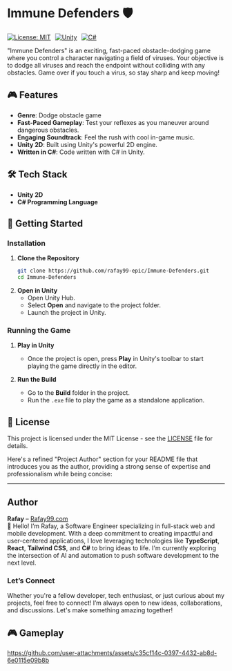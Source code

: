 # Immune Defenders 🛡️

<div style="display: flex; gap: 10px;">
  <a href="https://opensource.org/licenses/MIT">
    <img src="https://img.shields.io/badge/License-MIT-blue.svg" alt="License: MIT" />
  </a>
  <a href="https://unity.com/">
    <img src="https://img.shields.io/badge/Unity-2021.3.11f1-000000.svg" alt="Unity" />
  </a>
  <a href="https://learn.microsoft.com/en-us/dotnet/csharp/">
    <img src="https://img.shields.io/badge/C%23-Game_Development-green.svg" alt="C#" />
  </a>
</div>

"Immune Defenders" is an exciting, fast-paced obstacle-dodging game where you control a character navigating a field of viruses. Your objective is to dodge all viruses and reach the endpoint without colliding with any obstacles. Game over if you touch a virus, so stay sharp and keep moving!

## 🎮 Features

- **Genre**: Dodge obstacle game
- **Fast-Paced Gameplay**: Test your reflexes as you maneuver around dangerous obstacles.
- **Engaging Soundtrack**: Feel the rush with cool in-game music.
- **Unity 2D**: Built using Unity's powerful 2D engine.
- **Written in C#**: Code written with C# in Unity.

## 🛠 Tech Stack

- **Unity 2D**
- **C# Programming Language**

## 🚀 Getting Started

### Installation

1. **Clone the Repository**
   ```bash
   git clone https://github.com/rafay99-epic/Immune-Defenders.git
   cd Immune-Defenders
   ```
2. **Open in Unity**
   - Open Unity Hub.
   - Select **Open** and navigate to the project folder.
   - Launch the project in Unity.

### Running the Game

1. **Play in Unity**

   - Once the project is open, press **Play** in Unity's toolbar to start playing the game directly in the editor.

2. **Run the Build**
   - Go to the **Build** folder in the project.
   - Run the `.exe` file to play the game as a standalone application.

## 📝 License

This project is licensed under the MIT License - see the [LICENSE](LICENSE) file for details.

Here's a refined "Project Author" section for your README file that introduces you as the author, providing a strong sense of expertise and professionalism while being concise:

---

## Author

**Rafay** – [Rafay99.com](https://rafay99.com)  
👋 Hello! I’m Rafay, a Software Engineer specializing in full-stack web and mobile development. With a deep commitment to creating impactful and user-centered applications, I love leveraging technologies like **TypeScript**, **React**, **Tailwind CSS**, and **C#** to bring ideas to life. I'm currently exploring the intersection of AI and automation to push software development to the next level.

### Let’s Connect

Whether you're a fellow developer, tech enthusiast, or just curious about my projects, feel free to connect! I’m always open to new ideas, collaborations, and discussions. Let's make something amazing together!

## 🎮 Gameplay

https://github.com/user-attachments/assets/c35cf14c-0397-4432-ab8d-6e0115e09b8b


